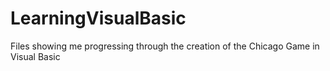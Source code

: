 # LearningVisualBasic
Files showing me progressing through the creation of the Chicago Game in Visual Basic
